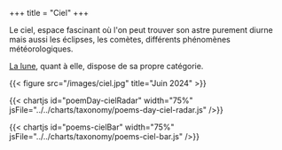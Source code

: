 +++
title = "Ciel"
+++

Le ciel, espace fascinant où l'on peut trouver son astre purement diurne mais aussi les éclipses, les comètes, différents phénomènes météorologiques.

[La lune](../lune), quant à elle, dispose de sa propre catégorie.

{{< figure src="/images/ciel.jpg" title="Juin 2024" >}}

{{< chartjs id="poemDay-cielRadar" width="75%" jsFile="../../charts/taxonomy/poems-day-ciel-radar.js" />}}

{{< chartjs id="poems-cielBar" width="75%" jsFile="../../charts/taxonomy/poems-ciel-bar.js" />}}
